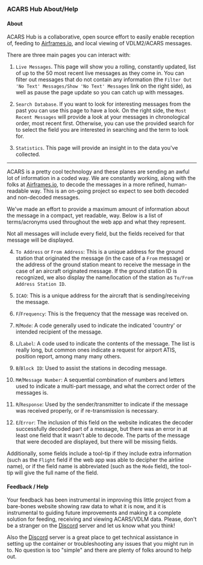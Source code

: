 ### ACARS Hub About/Help

#### About

ACARS Hub is a collaborative, open source effort to easily enable reception of, feeding to [Airframes.io](airframes.io), and local viewing of VDLM2/ACARS messages.

There are three main pages you can interact with:

1. `Live Messages`. This page will show you a rolling, constantly updated, list of up to the 50 most recent live messages as they come in. You can filter out messages that do not contain any information (the `Filter Out 'No Text' Messages/Show 'No Text' Messages` link on the right side), as well as pause the page update so you can catch up with messages.

2. `Search Database`. If you want to look for interesting messages from the past you can use this page to have a look. On the right side, the `Most Recent Messages` will provide a look at your messages in chronological order, most recent first. Otherwise, you can use the provided search for to select the field you are interested in searching and the term to look for.

3. `Statistics`. This page will provide an insight in to the data you've collected.

---

ACARS is a pretty cool technology and these planes are sending an awful lot of information in a coded way. We are constantly working, along with the folks at [Airframes.io](airframes.io), to decode the messages in a more refined, human-readable way. This is an on-going project so expect to see both decoded and non-decoded messages.

We've made an effort to provide a maximum amount of information about the message in a compact, yet readable, way. Below is a list of terms/acronyms used throughout the web app and what they represent.

Not all messages will include every field, but the fields received for that message will be displayed.

4. `To Address` or `From Address`: This is a unique address for the ground station that originated the message (in the case of a `From` message) or the address of the ground station meant to receive the message in the case of an aircraft originated message. If the ground station ID is recognized, we also display the name/location of the station as `To/From Address Station ID`.

5. `ICAO`: This is a unique address for the aircraft that is sending/receiving the message.

6. `F`/`Frequency`: This is the frequency that the message was received on.

7. `M`/`Mode`: A code generally used to indicate the indicated 'country' or intended recipient of the message.

8. `L`/`Label`: A code used to indicate the contents of the message. The list is really long, but common ones indicate a request for airport ATIS, position report, among many many others.

9. `B`/`Block ID`: Used to assist the stations in decoding message.

10. `M#`/`Message Number`: A sequential combination of numbers and letters used to indicate a multi-part message, and what the correct order of the messages is.

11. `R`/`Response`: Used by the sender/transmitter to indicate if the message was received properly, or if re-transmission is necessary.

12. `E`/`Error`: The inclusion of this field on the website indicates the decoder successfully decoded part of a message, but there was an error in at least one field that it wasn't able to decode. The parts of the message that were decoded are displayed, but there will be missing fields.

Additionally, some fields include a tool-tip if they include extra information (such as the `Flight` field if the web app was able to decipher the airline name), or if the field name is abbreviated (such as the `Mode` field), the tool-tip will give the full name of the field.

#### Feedback / Help

Your feedback has been instrumental in improving this little project from a bare-bones website showing raw data to what it is now, and it is instrumental to guiding future improvements and making it a complete solution for feeding, receiving and viewing ACARS/VDLM data. Please, don't be a stranger on the [Discord](https://discord.gg/sTf9uYF) server and let us know what you think!

Also the [Discord](https://discord.gg/sTf9uYF) server is a great place to get technical assistance in setting up the container or troubleshooting any issues that you might run in to. No question is too "simple" and there are plenty of folks around to help out.